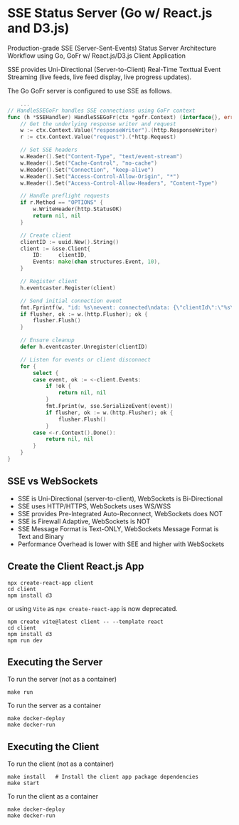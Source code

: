 # SSE Status Server (Go w/ React.js and D3.js)
Production-grade SSE (Server-Sent-Events) Status Server Architecture Workflow using Go, GoFr w/ React.js/D3.js Client Application

SSE provides Uni-Directional (Server-to-Client) Real-Time Texttual Event Streaming (live feeds, live feed display, live progress updates). 

The Go GoFr server is configured to use SSE as follows.

```go
    ...
// HandleSSEGoFr handles SSE connections using GoFr context
func (h *SSEHandler) HandleSSEGoFr(ctx *gofr.Context) (interface{}, error) {
	// Get the underlying response writer and request
	w := ctx.Context.Value("responseWriter").(http.ResponseWriter)
	r := ctx.Context.Value("request").(*http.Request)

	// Set SSE headers
	w.Header().Set("Content-Type", "text/event-stream")
	w.Header().Set("Cache-Control", "no-cache")
	w.Header().Set("Connection", "keep-alive")
	w.Header().Set("Access-Control-Allow-Origin", "*")
	w.Header().Set("Access-Control-Allow-Headers", "Content-Type")

	// Handle preflight requests
	if r.Method == "OPTIONS" {
		w.WriteHeader(http.StatusOK)
		return nil, nil
	}

	// Create client
	clientID := uuid.New().String()
	client := &sse.Client{
		ID:     clientID,
		Events: make(chan structures.Event, 10),
	}

	// Register client
	h.eventcaster.Register(client)

	// Send initial connection event
	fmt.Fprintf(w, "id: %s\nevent: connected\ndata: {\"clientId\":\"%s\"}\n\n", clientID, clientID)
	if flusher, ok := w.(http.Flusher); ok {
		flusher.Flush()
	}

	// Ensure cleanup
	defer h.eventcaster.Unregister(clientID)

	// Listen for events or client disconnect
	for {
		select {
		case event, ok := <-client.Events:
			if !ok {
				return nil, nil
			}
			fmt.Fprint(w, sse.SerializeEvent(event))
			if flusher, ok := w.(http.Flusher); ok {
				flusher.Flush()
			}
		case <-r.Context().Done():
			return nil, nil
		}
	}
}
```


## SSE vs WebSockets

- SSE is Uni-Directional (server-to-client), WebSockets is Bi-Directional
- SSE uses HTTP/HTTPS, WebSockets uses WS/WSS
- SSE provides Pre-Integrated Auto-Reconnect, WebSockets does NOT
- SSE is Firewall Adaptive, WebSockets is NOT
- SSE Message Format is Text-ONLY, WebSockets Message Format is Text and Binary
- Performance Overhead is lower with SEE and higher with WebSockets




## Create the Client React.js App

```shell
npx create-react-app client
cd client
npm install d3
```

or using `Vite` as `npx create-react-app` is now deprecated.

```shell
npm create vite@latest client -- --template react
cd client
npm install d3
npm run dev
```


## Executing the Server

To run the server (not as a container)

```shell
make run
```

To run the server as a container

```shell
make docker-deploy
make docker-run
```



## Executing the Client 

To run the client (not as a container)

```shell
make install   # Install the client app package dependencies
make start
```

To run the client as a container

```shell
make docker-deploy
make docker-run
```